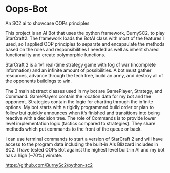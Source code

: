 # Oops-Bot
An SC2 ai to showcase OOPs principles

This project is an AI Bot that uses the python framework, BurnySC2, to play StarCraft2. The framework loads the BotAI class with most of the features I used, so I applied OOP principles to separate and encapsulate the methods based on the roles and responsibilities I needed as well as inherit shared functionality and create polymorphic functions. 

StarCraft 2 is a 1v1 real-time strategy game with fog of war (incomplete information) and an infinite amount of possibilities. A bot must gather resources, advance through the tech tree, build an army, and destroy all of the opponents buildings to win.

The 3 main abstract classes used in my bot are GamePlayer, Strategy, and Command.
GamePlayers contain the location data for my bot and the opponent.
Strategies contain the logic for charting through the infinite options. My bot starts with a rigidly programmed build order or plan to follow but quickly announces when it’s finished and transitions into being reactive with a decision tree.
The role of Commands is to provide lower level implementation logic (tactics compared to strategies). They share methods which put commands to the front of the queue or back.

I can use terminal commands to start a version of StarCraft 2 and will have access to the program data including the built-in AIs Blizzard includes in SC2. I have tested OOPs Bot against the highest level built-in AI and my bot has a high (~70%) winrate. 

https://github.com/BurnySc2/python-sc2
